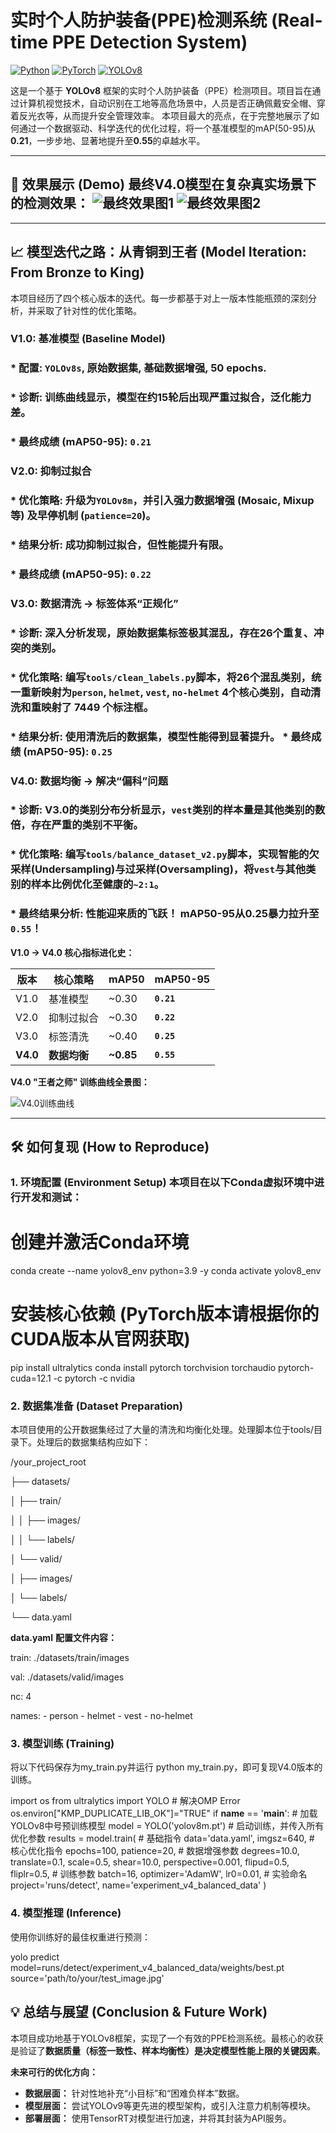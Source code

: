 # **实时个人防护装备(PPE)检测系统 (Real-time PPE Detection System)**

[![Python](https://img.shields.io/badge/Python-3.9-blue.svg)](https://www.python.org/) [![PyTorch](https://img.shields.io/badge/PyTorch-GPU-orange.svg)](https://pytorch.org/) [![YOLOv8](https://img.shields.io/badge/YOLO-v8-yellow.svg)](https://github.com/ultralytics/ultralytics)

这是一个基于 **YOLOv8** 框架的实时个人防护装备（PPE）检测项目。项目旨在通过计算机视觉技术，自动识别在工地等高危场景中，人员是否正确佩戴安全帽、穿着反光衣等，从而提升安全管理效率。 本项目最大的亮点，在于完整地展示了如何通过一个数据驱动、科学迭代的优化过程，将一个基准模型的mAP(50-95)从**0.21**，一步步地、显著地提升至**0.55**的卓越水平。

---

## 🚀 效果展示 (Demo) **最终V4.0模型在复杂真实场景下的检测效果：** ![最终效果图1](docs/v4_prediction_1.jpg) ![最终效果图2](docs/v4_prediction_2.jpg) 

---

## 📈 模型迭代之路：从青铜到王者 (Model Iteration: From Bronze to King)

本项目经历了四个核心版本的迭代。每一步都基于对上一版本性能瓶颈的深刻分析，并采取了针对性的优化策略。

### **V1.0: 基准模型 (Baseline Model)** 

### *   **配置:** `YOLOv8s`, 原始数据集, 基础数据增强, 50 epochs. 

### *   **诊断:** 训练曲线显示，模型在约15轮后出现**严重过拟合**，泛化能力差。

### *   **最终成绩 (mAP50-95):** **`0.21`**

### **V2.0: 抑制过拟合** 

### *   **优化策略:** 升级为`YOLOv8m`，并引入**强力数据增强** (Mosaic, Mixup等) 及**早停机制** (`patience=20`)。

### *   **结果分析:** 成功抑制过拟合，但性能提升有限。 

### *   **最终成绩 (mAP50-95):** **`0.22`**

### **V3.0: 数据清洗 -> 标签体系“正规化”** 

### *   **诊断:** 深入分析发现，原始数据集标签**极其混乱**，存在26个重复、冲突的类别。

###  *   **优化策略:** 编写`tools/clean_labels.py`脚本，将26个混乱类别，统一重新映射为`person`, `helmet`, `vest`, `no-helmet` 4个核心类别，自动清洗和重映射了 **7449** 个标注框。 

### *   **结果分析:** 使用清洗后的数据集，模型性能得到显著提升。 *   **最终成绩 (mAP50-95):** **`0.25`**

### **V4.0: 数据均衡 -> 解决“偏科”问题** 

### *   **诊断:** V3.0的类别分布分析显示，`vest`类别的样本量是其他类别的数倍，存在**严重的类别不平衡**。 

### *   **优化策略:** 编写`tools/balance_dataset_v2.py`脚本，实现智能的**欠采样(Undersampling)**与**过采样(Oversampling)**，将`vest`与其他类别的样本比例优化至健康的`~2:1`。 

### *   **最终结果分析:** **性能迎来质的飞跃！** mAP50-95从0.25**暴力拉升至 `0.55`**！

**V1.0 -> V4.0 核心指标进化史：**

| 版本     | 核心策略     | mAP50     | mAP50-95   |
| -------- | ------------ | --------- | ---------- |
| V1.0     | 基准模型     | ~0.30     | **`0.21`** |
| V2.0     | 抑制过拟合   | ~0.30     | **`0.22`** |
| V3.0     | 标签清洗     | ~0.40     | **`0.25`** |
| **V4.0** | **数据均衡** | **~0.85** | **`0.55`** |

**V4.0 "王者之师" 训练曲线全景图：**

![V4.0训练曲线](docs/v4_results.png)

---

## 🛠️ 如何复现 (How to Reproduce)

### 1. 环境配置 (Environment Setup) 本项目在以下Conda虚拟环境中进行开发和测试：



# 创建并激活Conda环境 

conda create --name yolov8_env python=3.9 -y conda activate yolov8_env

# 安装核心依赖 (PyTorch版本请根据你的CUDA版本从官网获取)

pip install ultralytics conda install pytorch torchvision torchaudio pytorch-cuda=12.1 -c pytorch -c nvidia

### 2. 数据集准备 (Dataset Preparation)

本项目使用的公开数据集经过了大量的清洗和均衡化处理。处理脚本位于tools/目录下。处理后的数据集结构应如下：

/your_project_root    

├── datasets/    

│   ├── train/    

│   │   ├── images/    

│   │   └── labels/   

 │   └── valid/  

  │       ├── images/   

 │       └── labels/   

 └── data.yaml

**data.yaml** **配置文件内容：**

train: ./datasets/train/images

 val: ./datasets/valid/images

 nc: 4 

names:  - person  - helmet  - vest  - no-helmet

### 3. 模型训练 (Training)

将以下代码保存为my_train.py并运行 python my_train.py，即可复现V4.0版本的训练。

import os from ultralytics import YOLO # 解决OMP Error os.environ["KMP_DUPLICATE_LIB_OK"]="TRUE" if __name__ == '__main__':    # 加载YOLOv8中号预训练模型    model = YOLO('yolov8m.pt')         # 启动训练，并传入所有优化参数    results = model.train(        # 基础指令        data='data.yaml',        imgsz=640,                # 核心优化指令        epochs=100,        patience=20,                # 数据增强参数        degrees=10.0,        translate=0.1,        scale=0.5,        shear=10.0,        perspective=0.001,        flipud=0.5,        fliplr=0.5,                # 训练参数        batch=16,        optimizer='AdamW',        lr0=0.01,                # 实验命名        project='runs/detect',        name='experiment_v4_balanced_data'    )

### 4. 模型推理 (Inference)

使用你训练好的最佳权重进行预测：

yolo predict model=runs/detect/experiment_v4_balanced_data/weights/best.pt source='path/to/your/test_image.jpg'

## 💡 总结与展望 (Conclusion & Future Work)

本项目成功地基于YOLOv8框架，实现了一个有效的PPE检测系统。最核心的收获是验证了**数据质量（标签一致性、样本均衡性）是决定模型性能上限的关键因素**。

**未来可行的优化方向：**

- **数据层面：** 针对性地补充“小目标”和“困难负样本”数据。
- **模型层面：** 尝试YOLOv9等更先进的模型架构，或引入注意力机制等模块。
- **部署层面：** 使用TensorRT对模型进行加速，并将其封装为API服务。
